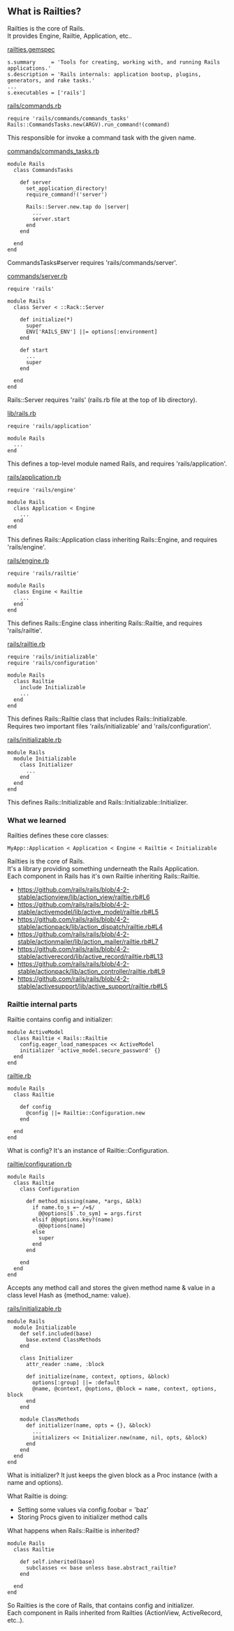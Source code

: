 ## What is Railties?

Railties is the core of Rails.<br/>
It provides Engine, Railtie, Application, etc..

[railties.gemspec](https://github.com/rails/rails/blob/4-2-stable/railties/railties.gemspec#L7-L8)
```
s.summary     = 'Tools for creating, working with, and running Rails applications.'
s.description = 'Rails internals: application bootup, plugins, generators, and rake tasks.'
...
s.executables = ['rails']
```

[rails/commands.rb](https://github.com/rails/rails/blob/4-2-stable/railties/lib/rails/commands.rb#L15-L17)
```
require 'rails/commands/commands_tasks'
Rails::CommandsTasks.new(ARGV).run_command!(command)
```
This responsible for invoke a command task with the given name.

[commands/commands_tasks.rb](https://github.com/rails/rails/blob/4-2-stable/railties/lib/rails/commands/commands_tasks.rb#L73)
```
module Rails
  class CommandsTasks

    def server
      set_application_directory!
      require_command!('server')

      Rails::Server.new.tap do |server|
        ...
        server.start
      end
    end

  end
end
```
CommandsTasks#server requires 'rails/commands/server'.

[commands/server.rb](https://github.com/rails/rails/blob/4-2-stable/railties/lib/rails/commands/server.rb#L4)
```
require 'rails'

module Rails
  class Server < ::Rack::Server

    def initialize(*)
      super
      ENV['RAILS_ENV'] ||= options[:environment]
    end

    def start
      ...
      super
    end

  end
end
```
Rails::Server requires 'rails' (rails.rb file at the top of lib directory).

[lib/rails.rb](https://github.com/rails/rails/blob/4-2-stable/railties/lib/rails.rb#L11)
```
require 'rails/application'

module Rails
  ...
end
```
This defines a top-level module named Rails, and requires 'rails/application'.

[rails/application.rb](https://github.com/rails/rails/blob/4-2-stable/railties/lib/rails/application.rb#L7)
```
require 'rails/engine'

module Rails
  class Application < Engine
    ...
  end
end
```
This defines Rails::Application class inheriting Rails::Engine, and requires 'rails/engine'.

[rails/engine.rb](https://github.com/rails/rails/blob/4-2-stable/railties/lib/rails/engine.rb#L1)
```
require 'rails/railtie'

module Rails
  class Engine < Railtie
    ...
  end
end
```
This defines Rails::Engine class inheriting Rails::Railtie, and requires 'rails/railtie'.

[rails/railtie.rb](https://github.com/rails/rails/blob/4-2-stable/railties/lib/rails/railtie.rb#L1-L2)
```
require 'rails/initializable'
require 'rails/configuration'

module Rails
  class Railtie
    include Initializable
    ...
  end
end
```
This defines Rails::Railtie class that includes Rails::Initializable.<br/>
Requires two important files 'rails/initializable' and 'rails/configuration'.

[rails/initializable.rb](https://github.com/rails/rails/blob/4-2-stable/railties/lib/rails/initializable.rb)
```
module Rails
  module Initializable
    class Initializer
      ...
    end
  end
end
```
This defines Rails::Initializable and Rails::Initializable::Initializer.

### What we learned
Railties defines these core classes:
```
MyApp::Application < Application < Engine < Railtie < Initializable
```

Railties is the core of Rails.<br/>
It's a library providing something underneath the Rails Application.<br/>
Each component in Rails has it's own Railtie inheriting Rails::Railtie.<br/>
- https://github.com/rails/rails/blob/4-2-stable/actionview/lib/action_view/railtie.rb#L6
- https://github.com/rails/rails/blob/4-2-stable/activemodel/lib/active_model/railtie.rb#L5
- https://github.com/rails/rails/blob/4-2-stable/actionpack/lib/action_dispatch/railtie.rb#L4
- https://github.com/rails/rails/blob/4-2-stable/actionmailer/lib/action_mailer/railtie.rb#L7
- https://github.com/rails/rails/blob/4-2-stable/activerecord/lib/active_record/railtie.rb#L13
- https://github.com/rails/rails/blob/4-2-stable/actionpack/lib/action_controller/railtie.rb#L9
- https://github.com/rails/rails/blob/4-2-stable/activesupport/lib/active_support/railtie.rb#L5

### Railtie internal parts
Railtie contains config and initializer:
```
module ActiveModel
  class Railtie < Rails::Railtie
    config.eager_load_namespaces << ActiveModel
    initializer 'active_model.secure_password' {}
  end
end
```

[railtie.rb](https://github.com/rails/rails/blob/4-2-stable/railties/lib/rails/railtie.rb#L213-L215)
```
module Rails
  class Railtie

    def config
      @config ||= Railtie::Configuration.new
    end

  end
end
```
What is config? It's an instance of Railtie::Configuration.

[railtie/configuration.rb](https://github.com/rails/rails/blob/4-2-stable/railties/lib/rails/railtie/configuration.rb#L89-L97)
```
module Rails
  class Railtie
    class Configuration

      def method_missing(name, *args, &blk)
        if name.to_s =~ /=$/
          @@options[$`.to_sym] = args.first
        elsif @@options.key?(name)
          @@options[name]
        else
          super
        end
      end

    end
  end
end
```
Accepts any method call and stores the given method name & value in a class level Hash as {method_name: value}.

[rails/initializable.rb](https://github.com/rails/rails/blob/4-2-stable/railties/lib/rails/initializable.rb#L82-L86)
```
module Rails
  module Initializable
    def self.included(base)
      base.extend ClassMethods
    end

    class Initializer
      attr_reader :name, :block

      def initialize(name, context, options, &block)
        options[:group] ||= :default
        @name, @context, @options, @block = name, context, options, block
      end
    end

    module ClassMethods
      def initializer(name, opts = {}, &block)
        ...
        initializers << Initializer.new(name, nil, opts, &block)
      end
    end
  end
end
```
What is initializer? It just keeps the given block as a Proc instance (with a name and options).

What Railtie is doing:
- Setting some values via config.foobar = 'baz'
- Storing Procs given to initializer method calls

What happens when Rails::Railtie is inherited?
```
module Rails
  class Railtie

    def self.inherited(base)
      subclasses << base unless base.abstract_railtie?
    end

  end
end
```
So Railties is the core of Rails, that contains config and initializer.<br/>
Each component in Rails inherited from Railties (ActionView, ActiveRecord, etc..).
